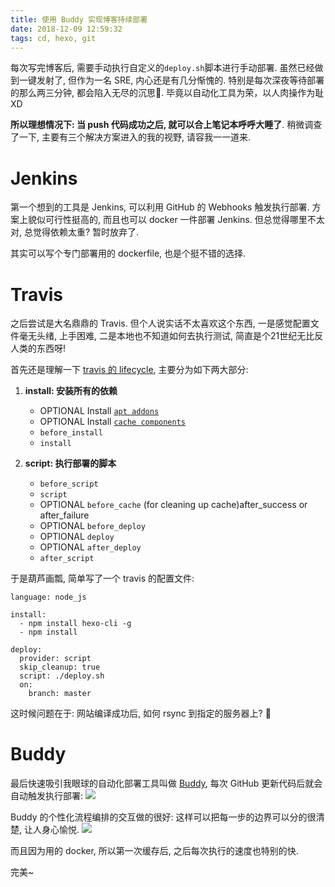 ```yaml
---
title: 使用 Buddy 实现博客持续部署
date: 2018-12-09 12:59:32
tags: cd, hexo, git
---
```


每次写完博客后, 需要手动执行自定义的`deploy.sh`脚本进行手动部署. 虽然已经做到一键发射了, 但作为一名 SRE, 内心还是有几分惭愧的. 特别是每次深夜等待部署的那么两三分钟, 都会陷入无尽的沉思🤔. 毕竟以自动化工具为荣，以人肉操作为耻 XD   

**所以理想情况下: 当 push 代码成功之后, 就可以合上笔记本呼呼大睡了**. 稍微调查了一下, 主要有三个解决方案进入的我的视野, 请容我一一道来. 

<!--more-->  

# Jenkins 
第一个想到的工具是 Jenkins, 可以利用 GitHub 的 Webhooks 触发执行部署. 方案上貌似可行性挺高的, 而且也可以 docker 一件部署 Jenkins. 但总觉得哪里不太对, 总觉得依赖太重? 暂时放弃了. 

其实可以写个专门部署用的 dockerfile, 也是个挺不错的选择. 

# Travis
之后尝试是大名鼎鼎的 Travis. 但个人说实话不太喜欢这个东西, 一是感觉配置文件毫无头绪, 上手困难, 二是本地也不知道如何去执行测试, 简直是个21世纪无比反人类的东西呀! 

首先还是理解一下 [travis 的 lifecycle](https://docs.travis-ci.com/user/job-lifecycle/#the-job-lifecycle), 主要分为如下两大部分:

1. **install: 安装所有的依赖**
    - OPTIONAL Install [`apt addons`](https://docs.travis-ci.com/user/installing-dependencies/#installing-packages-with-the-apt-addon)
    - OPTIONAL Install [`cache components`](https://docs.travis-ci.com/user/caching)
    - `before_install`
    - `install`

2. **script: 执行部署的脚本**
    - `before_script`
    - `script`
    - OPTIONAL `before_cache` (for cleaning up cache)after_success or after_failure
    - OPTIONAL `before_deploy`
    - OPTIONAL `deploy`
    - OPTIONAL `after_deploy`
    - `after_script`

于是葫芦画瓢, 简单写了一个 travis 的配置文件:   
```
language: node_js

install:
  - npm install hexo-cli -g
  - npm install

deploy:
  provider: script
  skip_cleanup: true
  script: ./deploy.sh
  on:
    branch: master
```

这时候问题在于: 网站编译成功后, 如何 rsync 到指定的服务器上? 🤔 

# Buddy
最后快速吸引我眼球的自动化部署工具叫做 [Buddy](https://app.buddy.works), 每次 GitHub 更新代码后就会自动触发执行部署: 
![](/images/blog/171216_cicd/15450540893764.jpg)

Buddy 的个性化流程编排的交互做的很好: 这样可以把每一步的边界可以分的很清楚, 让人身心愉悦. 
![](/images/blog/171216_cicd/15449471715554.jpg)

而且因为用的 docker, 所以第一次缓存后, 之后每次执行的速度也特别的快.



完美~

